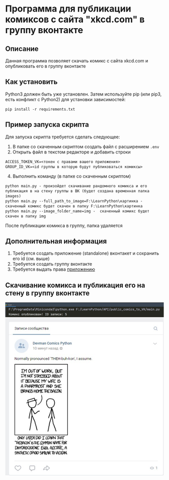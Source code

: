 # Программа для публикации комиксов с сайта "xkcd.com" в группу вконтакте
## Описание
Данная программа позволяет скачать комикс с сайта xkcd.com и опубликовать его в группу вконтакте

## Как установить
Python3 должен быть уже установлен. Затем используйте pip (или pip3, есть конфликт с Python2) для установки зависимостей:
```
pip install -r requirements.txt
```

## Пример запуска скрипта
Для запуска скрипта требуется сделать следующее:
1. В папке со скаченным скриптом создать файл с расширением ```.env```
2. Открыть файл в текстом редакторе и добавить строки 
```
ACCESS_TOKEN_VK=<токен с правами вашего приложения>
GROUP_ID_VK=<id группы в которую будут публиковаться комиксы>
```

4. Выполнить  команду (в папке со скаченным скриптом)
```
python main.py - произойдет скачивание рандомного комикса и его публикация в на стену группы в ВК (будет создана временная папка images)
python main.py --full_path_to_image=F:\LearnPython\картинка - скаченный комикс будет скачен в папку F:\LearnPython\картинка
python main.py --image_folder_name=img -  скаченный комикс будет скачен в папку img

```
После публикации комикса в группу, папка удаляется


## Дополнительная информация
1. Требуется создать приложение (standalone) вконтакет и сохранить его id (см. выше)
2. Требуется создать группу вконтакте 
3. Требуется выдать права [приложению](https://vk.com/dev/implicit_flow_user)


## Скачивание комикса и публикация его на стену в группу вконтакте
![](https://github.com/LevikovCollector/public_comics_to_VK/blob/levikov/img_for_gitHub/01-12-2020_215543.jpg)
![](https://github.com/LevikovCollector/public_comics_to_VK/blob/levikov/img_for_gitHub/01-12-2020_215510.jpg)
